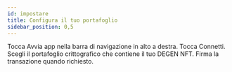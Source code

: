 ```yaml
---
id: impostare
title: Configura il tuo portafoglio
sidebar_position: 0,5
---
```


Tocca Avvia app nella barra di navigazione in alto a destra. Tocca Connetti. Scegli il portafoglio crittografico che contiene il tuo DEGEN NFT. Firma la transazione quando richiesto. 
